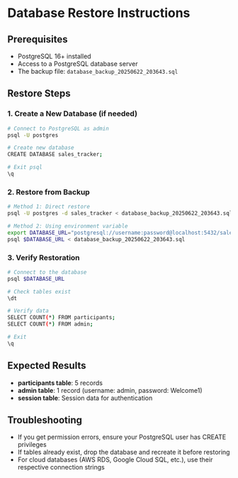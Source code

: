 # Database Restore Instructions

## Prerequisites
- PostgreSQL 16+ installed
- Access to a PostgreSQL database server
- The backup file: `database_backup_20250622_203643.sql`

## Restore Steps

### 1. Create a New Database (if needed)
```bash
# Connect to PostgreSQL as admin
psql -U postgres

# Create new database
CREATE DATABASE sales_tracker;

# Exit psql
\q
```

### 2. Restore from Backup
```bash
# Method 1: Direct restore
psql -U postgres -d sales_tracker < database_backup_20250622_203643.sql

# Method 2: Using environment variable
export DATABASE_URL="postgresql://username:password@localhost:5432/sales_tracker"
psql $DATABASE_URL < database_backup_20250622_203643.sql
```

### 3. Verify Restoration
```bash
# Connect to the database
psql $DATABASE_URL

# Check tables exist
\dt

# Verify data
SELECT COUNT(*) FROM participants;
SELECT COUNT(*) FROM admin;

# Exit
\q
```

## Expected Results
- **participants table**: 5 records
- **admin table**: 1 record (username: admin, password: Welcome1)
- **session table**: Session data for authentication

## Troubleshooting
- If you get permission errors, ensure your PostgreSQL user has CREATE privileges
- If tables already exist, drop the database and recreate it before restoring
- For cloud databases (AWS RDS, Google Cloud SQL, etc.), use their respective connection strings